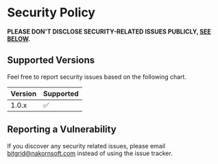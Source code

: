 # Security Policy

**PLEASE DON'T DISCLOSE SECURITY-RELATED ISSUES PUBLICLY, [SEE BELOW](#reporting-a-vulnerability).**

## Supported Versions

Feel free to report security issues based on the following chart.

| Version | Supported          |
| ------- | ------------------ |
| 1.0.x   | :white_check_mark:                |

## Reporting a Vulnerability

If you discover any security related issues, please email bitgrid@nakornsoft.com instead of using the issue tracker.
